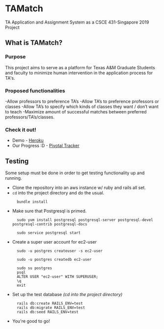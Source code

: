 # TAMatch
TA Application and Assignment System as a CSCE 431-Singapore 2019 Project

## What is TAMatch?
### Purpose
This project aims to serve as a platform for Texas A&M Graduate Students and faculty to
minimize human intervention in the application process for TA's.

### Proposed functionalities
-Allow professors to preference TA’s
-Allow TA’s to preference professors or classes
-Allow TA’s to specify which kinds of classes they want / don’t want to teach
-Maximize amount of successful matches between preferred professors/TA’s/classes.

### Check it out!
- Demo - [Heroku](https://young-lowlands-69353.herokuapp.com/)
- Our Progress :D - [Pivotal Tracker](https://www.pivotaltracker.com/n/projects/2234694)

## Testing
Some setup must be done in order to get testing functionality up and running.

- Clone the repository into an aws instance w/ ruby and rails all set.
- `cd` into the project directory and do the usual.
  ```
    bundle install
  ```
- Make sure that Postgresql is primed.
  ```
    sudo yum install postgresql postgresql-server postgresql-devel postgresql-contrib postgresql-docs
  ```
  ```
    sudo service postgresql start
  ```
- Create a super user account for ec2-user
  ```
    sudo -u postgres createuser -s ec2-user
  ```
  ```
    sudo -u postgres createdb ec2-user
  ```
  ```
    sudo su postgres
    psql
    ALTER USER "ec2-user" WITH SUPERUSER;
    \q
    exit
  ```
- Set up the test database *(cd into the project directory)*
  ```
    rails db:create RAILS_ENV=test
    rails db:migrate RAILS_ENV=test
    rails db:seed RAILS_ENV=test
  ```
- You're good to go!
